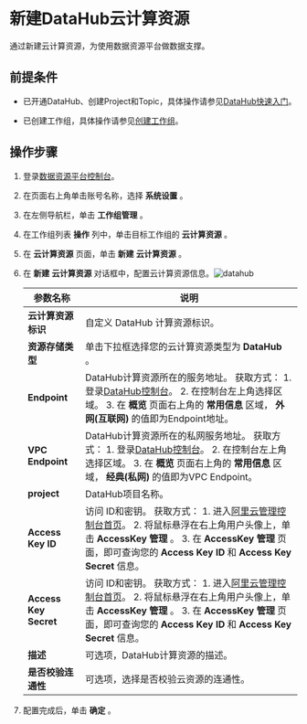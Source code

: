 新建DataHub云计算资源 
===================================

通过新建云计算资源，为使用数据资源平台做数据支撑。

前提条件 
-------------------------

* 已开通DataHub、创建Project和Topic，具体操作请参见[DataHub快速入门](https://help.aliyun.com/document_detail/206546.html?spm=a2c4g.11186623.6.556.47092357Txa0JK)。

  

* 已创建工作组，具体操作请参见[创建工作组](/cn.zh-CN/用户指南/系统设置/工作组管理/创建工作组.md)。

  




操作步骤 
-------------------------

1. 登录[数据资源平台控制台](https://dataq.console.aliyun.com)。

   

2. 在页面右上角单击账号名称，选择 **系统设置** 。

   

3. 在左侧导航栏，单击 **工作组管理** 。

   

4. 在工作组列表 **操作** 列中，单击目标工作组的 **云计算资源** 。

   

5. 在 **云计算资源** 页面，单击 **新建** **云计算资源** 。

   

6. 在 **新建** **云计算资源** 对话框中，配置云计算资源信息。![datahub](https://static-aliyun-doc.oss-accelerate.aliyuncs.com/assets/img/zh-CN/4103213261/p281007.png)

   

   |         参数名称          |                                                                                                                                                                                  说明                                                                                                                                                                                   |
   |-----------------------|-----------------------------------------------------------------------------------------------------------------------------------------------------------------------------------------------------------------------------------------------------------------------------------------------------------------------------------------------------------------------|
   | **云计算资源标识**           | 自定义 DataHub 计算资源标识。                                                                                                                                                                                                                                                                                                                                                   |
   | **资源存储类型**            | 单击下拉框选择您的云计算资源类型为 **DataHub** 。                                                                                                                                                                                                                                                                                                                                       |
   | **Endpoint**          | DataHub计算资源所在的服务地址。 获取方式：  1. 登录[DataHub控制台](https://dhsnext.console.aliyun.com/)。   2. 在控制台左上角选择区域。   3. 在 **概览** 页面右上角的 **常用信息** 区域， **外网(互联网)** 的值即为Endpoint地址。                                |
   | **VPC Endpoint**      | DataHub计算资源所在的私网服务地址。 获取方式：   1. 登录[DataHub控制台](https://dhsnext.console.aliyun.com/)。   2. 在控制台左上角选择区域。   3. 在 **概览** 页面右上角的 **常用信息** 区域， **经典(私网)** 的值即为VPC Endpoint。                            |
   | **project**           | DataHub项目名称。                                                                                                                                                                                                                                                                                                                                                          |
   | **Access Key ID**     | 访问 ID和密钥。 获取方式： 1. 进入[阿里云管理控制台首页](https://home.console.aliyun.com/)。   2. 将鼠标悬浮在右上角用户头像上，单击 **AccessKey 管理** 。   3. 在 **AccessKey 管理** 页面，即可查询您的 **Access Key ID** 和 **Access Key Secret** 信息。    |
   | **Access Key Secret** | 访问 ID和密钥。 获取方式： 1. 进入[阿里云管理控制台首页](https://home.console.aliyun.com/)。   2. 将鼠标悬浮在右上角用户头像上，单击 **AccessKey 管理** 。   3. 在 **AccessKey 管理** 页面，即可查询您的 **Access Key ID** 和 **Access Key Secret** 信息。    |
   | **描述**                | 可选项，DataHub计算资源的描述。                                                                                                                                                                                                                                                                                                                                                   |
   | **是否校验连通性**           | 可选项，选择是否校验云资源的连通性。                                                                                                                                                                                                                                                                                                                                                    |

   

7. 配置完成后，单击 **确定** 。

   



